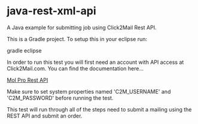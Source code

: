 java-rest-xml-api
==================

A Java example for submitting job using Click2Mail Rest API.

This is a Gradle project. To setup this in your eclipse run:

gradle eclipse 

In order to run this test you will first need an account with API access at Click2Mail.com. You can find the documentation here...

[Mol Pro Rest API](http://developers.click2mail.com/rest-api/molpro/docs/reference)

Make sure to set system properties named 'C2M_USERNAME' and 'C2M_PASSWORD' before running the test.

This test will run through all of the steps need to submit a mailing using the REST API and submit an order.
